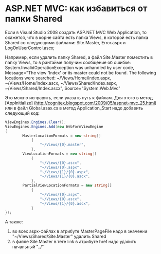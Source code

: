 # ASP.NET MVC: как избавиться от папки Shared
Если в Visual Studio 2008 создать ASP.NET MVC Web Application, то окажется, что в корне сайта есть папка Views, в которой есть папка Shared со следующими файлами: Site.Master, Error.aspx и LogOnUserControl.ascx; 

Например, если удалить папку Shared, а файл Site.Master поместить в папку Views, то в рантайме получим сообщение об ошибке:
System.InvalidOperationException was unhandled by user code, Message="The view 'Index' or its master could not be found. The following locations were searched: ~/Views/Home/Index.aspx, ~/Views/Home/Index.ascx, ~/Views/Shared/Index.aspx, ~/Views/Shared/Index.ascx", Source="System.Web.Mvc"

Это можно исправить, если указать путь к файлам. Для этого в метод [AppInitialize] (http://cognitex.blogspot.com/2009/05/aspnet-mvc_25.html) или в файл Global.asax.cs в метод Application_Start надо добавить следующий код:
```c#
ViewEngines.Engines.Clear();
ViewEngines.Engines.Add(new WebFormViewEngine
{
    	MasterLocationFormats = new string[]
        	{
            	"~/Views/{0}.master",
        	},
    	ViewLocationFormats = new string[]
        	{
            	"~/Views/{0}.ascx",
            	"~/Views/{0}.aspx",
            	"~/Views/{1}/{0}.aspx",
            	"~/Views/{1}/{0}.ascx",
        	},
    	PartialViewLocationFormats = new string[]
        	{
            	"~/Views/{0}.aspx",
            	"~/Views/{0}.ascx",
            	"~/Views/{1}/{0}.ascx",
        	}
});
```
А также: 
<ol>
  <li>во всех aspx-файлах в атрибуте MasterPageFile надо в значении "~/Views/Shared/Site.Master" удалить Shared</li>
  <li>в файле Site.Master в теге link в атрибуте href надо удалить начальный "../"</li>
</ol>
